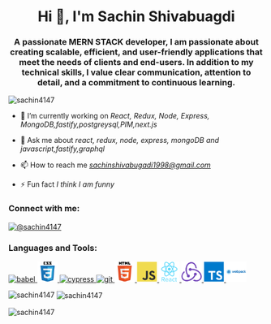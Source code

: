 <h1 align="center">Hi 👋, I'm Sachin Shivabuagdi</h1>
<h3 align="center">A passionate MERN STACK developer, I am passionate about creating scalable, efficient, and user-friendly applications that meet the needs of clients and end-users. In addition to my technical skills, I value clear communication, attention to detail, and a commitment to continuous learning.</h3>

<p align="left"> <img src="https://komarev.com/ghpvc/?username=sachin4147&label=Profile%20views&color=0e75b6&style=flat" alt="sachin4147" /> </p>

- 🌱 I’m currently working on  *React, Redux, Node, Express, MongoDB,fastify,postgreysql,PIM,next.js*

- 💬 Ask me about *react, redux, node, express, mongoDB and javascript,fastify,graphql*

- 📫 How to reach me *sachinshivabugadi1998@gmail.com*

- ⚡ Fun fact *I think I am funny*

<h3 align="left">Connect with me:</h3>
<p align="left">
<a href="[https://twitter.com/@mushtaq32220060](https://twitter.com/SShivabugadi?t=yp6G05zlDthllwk_V2iMCw&s=08)" target="blank"><img align="center" src="https://raw.githubusercontent.com/rahuldkjain/github-profile-readme-generator/master/src/images/icons/Social/twitter.svg" alt="@sachin4147" height="30" width="40" /></a>
</p>

<h3 align="left">Languages and Tools:</h3>
<p align="left"> <a href="https://babeljs.io/" target="_blank" rel="noreferrer"> <img src="https://www.vectorlogo.zone/logos/babeljs/babeljs-icon.svg" alt="babel" width="40" height="40"/> </a> <a href="https://www.w3schools.com/css/" target="_blank" rel="noreferrer"> <img src="https://raw.githubusercontent.com/devicons/devicon/master/icons/css3/css3-original-wordmark.svg" alt="css3" width="40" height="40"/> </a> <a href="https://www.cypress.io" target="_blank" rel="noreferrer"> <img src="https://raw.githubusercontent.com/simple-icons/simple-icons/6e46ec1fc23b60c8fd0d2f2ff46db82e16dbd75f/icons/cypress.svg" alt="cypress" width="40" height="40"/> </a> <a href="https://git-scm.com/" target="_blank" rel="noreferrer"> <img src="https://www.vectorlogo.zone/logos/git-scm/git-scm-icon.svg" alt="git" width="40" height="40"/> </a> <a href="https://www.w3.org/html/" target="_blank" rel="noreferrer"> <img src="https://raw.githubusercontent.com/devicons/devicon/master/icons/html5/html5-original-wordmark.svg" alt="html5" width="40" height="40"/> </a> <a href="https://developer.mozilla.org/en-US/docs/Web/JavaScript" target="_blank" rel="noreferrer"> <img src="https://raw.githubusercontent.com/devicons/devicon/master/icons/javascript/javascript-original.svg" alt="javascript" width="40" height="40"/> </a> <a href="https://reactjs.org/" target="_blank" rel="noreferrer"> <img src="https://raw.githubusercontent.com/devicons/devicon/master/icons/react/react-original-wordmark.svg" alt="react" width="40" height="40"/> </a> <a href="https://redux.js.org" target="_blank" rel="noreferrer"> <img src="https://raw.githubusercontent.com/devicons/devicon/master/icons/redux/redux-original.svg" alt="redux" width="40" height="40"/> </a> <a href="https://www.typescriptlang.org/" target="_blank" rel="noreferrer"> <img src="https://raw.githubusercontent.com/devicons/devicon/master/icons/typescript/typescript-original.svg" alt="typescript" width="40" height="40"/> </a> <a href="https://webpack.js.org" target="_blank" rel="noreferrer"> <img src="https://raw.githubusercontent.com/devicons/devicon/d00d0969292a6569d45b06d3f350f463a0107b0d/icons/webpack/webpack-original-wordmark.svg" alt="webpack" width="40" height="40"/> </a> </p>

<p><img align="left" src="https://github-readme-stats.vercel.app/api/top-langs?username=sachin4147&show_icons=true&locale=en&layout=compact" alt="sachin4147" /></p>

<p>&nbsp;<img align="center" src="https://github-readme-stats.vercel.app/api?username=sachin4147&show_icons=true&locale=en" alt="sachin4147" /></p>

<p><img align="center" src="https://github-readme-streak-stats.herokuapp.com/?user=sachin4147&" alt="sachin4147" /></p>



